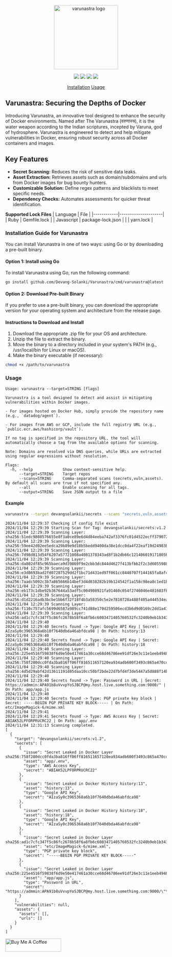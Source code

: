 <p align="center">
    <img src="https://devanghacks.in/varunastra/croped_logo.png" alt="varunastra logo" width="200">
  <br>
</p>
<p align="center">
<a href="https://www.gnu.org/licenses/gpl-3.0.en.html/"><img src="https://img.shields.io/badge/license-GPL_3.0-_red.svg"></a>
<a href="https://goreportcard.com/badge/github.com/Devang-Solanki/Varunastra"><img src="https://goreportcard.com/badge/github.com/Devang-Solanki/Varunastra"></a>
<a href="https://go.dev/blog/go1.22.5"><img src="https://img.shields.io/github/go-mod/go-version/Devang-Solanki/Varunastra"></a>
<a href="https://twitter.com/devangsolankii"><img src="https://img.shields.io/twitter/follow/devangsolankii.svg?logo=twitter"></a>
</p>
<p align="center">
  <a href="#installation-guide-for-varunastra">Installation</a>
  <a href="#usage">Usage</a>
</p>


## Varunastra: Securing the Depths of Docker

Introducing Varunastra, an innovative tool designed to enhance the security of Docker environments. Named after The Varunastra (वरुणास्त्र), it is the water weapon according to the Indian scriptures, incepted by Varuna, god of hydrosphere. Varunastra is engineered to detect and help mitigate vulnerabilities in Docker, ensuring robust security across all Docker containers and images.

## Key Features

- **Secret Scanning:** Reduces the risk of sensitive data leaks.
- **Asset Extraction:** Retrieves assets such as domain/subdomains and urls from Docker images for bug bounty hunters.
- **Customizable Solution:** Define regex patterns and blacklists to meet specific needs.
- **Dependency Checks:** Automates assessments for quicker threat identification.

**Supported Lock Files**
| Language   | File                |
|------------|---------------------|
| Ruby       | Gemfile.lock        |
| Javascript | package-lock.json   |
|            | yarn.lock           |


### Installation Guide for Varunastra

You can install Varunastra in one of two ways: using Go or by downloading a pre-built binary.

#### Option 1: Install using Go

To install Varunastra using Go, run the following command:

```bash
go install github.com/Devang-Solanki/Varunastra/cmd/varunastra@latest
```

#### Option 2: Download Pre-built Binary
If you prefer to use a pre-built binary, you can download the appropriate version for your operating system and architecture from the release page.

#### Instructions to Download and Install

1. Download the appropriate .zip file for your OS and architecture.
2. Unzip the file to extract the binary.
3. Move the binary to a directory included in your system's PATH (e.g., /usr/local/bin for Linux or macOS).
4. Make the binary executable (if necessary):

```bash
chmod +x /path/to/varunastra
```

### Usage

```
Usage: varunastra --target=STRING [flags]

Varunastra is a tool designed to detect and assist in mitigating vulnerabilities within Docker images.

- For images hosted on Docker Hub, simply provide the repository name (e.g., `datadog/agent`).

- For images from AWS or GCP, include the full registry URL (e.g., `public.ecr.aws/hashicorp/vault`).

If no tag is specified in the repository URL, the tool will automatically choose a tag from the available options for scanning.

Note: Domains are resolved via DNS queries, while URLs are extracted using regular expressions without resolution.

Flags:
  -h, --help             Show context-sensitive help.
      --target=STRING    Target repos
      --scans=STRING     Comma-separated scans (secrets,vuln,assets). By default all scans are true if not specified any.
      --all              Enable scanning for all tags.
      --output=STRING    Save JSON output to a file
```


#### Example 

```bash
varunastra --target devangsolankii/secrets --scans "secrets,vuln,assets"
```

```
2024/11/04 12:29:37 Checking if config file exist
2024/11/04 12:29:39 Starting Scan for Tag: devangsolankii/secrets:v1.2
2024/11/04 12:29:39 Scanning Layer: sha256:51edc9808576655e8f3a0ce89e6d4d84eeba742af3376fc01d4522ecff379072
2024/11/04 12:29:39 Scanning Layer: sha256:59ee42d02ee5edca29b89e9d18b5bedd9400da38e1dcc0da4f22eaf19d24983b
2024/11/04 12:29:39 Scanning Layer: sha256:7d98d813d54f6207a57721008a4081378343ad8f1b2db66c121406019171805b
2024/11/04 12:29:39 Scanning Layer: sha256:da802df85c965baeca9d39869f9e2cbb3dc844d4627f413bfbb2f2c3d6055988
2024/11/04 12:29:39 Scanning Layer: sha256:e3d8693bad2fd07287529dd2f1bc71d431ed97f061cc8440707f144165fa8afc
2024/11/04 12:29:39 Scanning Layer: sha256:7aadc5092c3b7a865666b14bef3d4d038282b19b124542f1a158c98ea8c1ed1b
2024/11/04 12:29:39 Scanning Layer: sha256:eb173c1dbe92b367644a53adf5c004908921fa91460c054f2746046e481603fb
2024/11/04 12:29:39 Scanning Layer: sha256:d1d2216adb3bcbe1bb6f32f18f4b3a58350c5e2e7810728a488f405a444534ea
2024/11/04 12:29:39 Scanning Layer: sha256:f110c757afc5699d6587a989cc741d88e170d259506ecd3b6d9d0169c2dd1a47
2024/11/04 12:29:39 Scanning Layer: sha256:ad1c7cfc347f5c86fc2678b58f6a8fb6c6003471405760532fc3240b9eb1b343
2024/11/04 12:29:40
2024/11/04 12:29:40 Secrets found -> Type: Google API Key | Secret: AIzaSy0c3965368a6b10f7640dbda46abfdca98 | On Path: history:13
2024/11/04 12:29:40
2024/11/04 12:29:40 Secrets found -> Type: Google API Key | Secret: AIzaSy0c3965368a6b10f7640dbda46abfdca98 | On Path: history:18
2024/11/04 12:29:40 Scanning Layer: sha256:225e4516f59838f6d9e50e417461a30cce68d46786ee91df26e3c11e1eeb4948
2024/11/04 12:29:40 Scanning Layer: sha256:758f280dcc0fda3ba816ff06ff816511657120ea934adb600f3493c865a470cd
2024/11/04 12:29:40 Scanning Layer: sha256:4d5d29abf42d13611191d85daa10cc50bf2bde22d7bfd4f3de5447a5d888f14b
2024/11/04 12:29:40
2024/11/04 12:29:40 Secrets found -> Type: Password in URL | Secret: https://admmin:APA91b8uVvvpYoSJBCP@my.host.live.something.com:9000/" | On Path: app/app.js
2024/11/04 12:29:40
2024/11/04 12:29:40 Secrets found -> Type: PGP private key block | Secret: -----BEGIN PGP PRIVATE KEY BLOCK----- | On Path: etc/ImageMagick-6/mime.xml
2024/11/04 12:29:41
2024/11/04 12:29:41 Secrets found -> Type: AWS Access Key | Secret: ABIAK52LPFORPRUCRC22 | On Path: app/.env
2024/11/04 12:31:13 Scanning completed.
[
  {
    "target": "devangsolankii/secrets:v1.2",
    "secrets": [
      {
        "issue": "Secret Leaked in Docker Layer sha256:758f280dcc0fda3ba816ff06ff816511657120ea934adb600f3493c865a470cd",
        "asset": "app/.env",
        "type": "AWS Access Key",
        "secret": "ABIAK52LPFORPRUCRC22"
      },
      {
        "issue": "Secret Leaked in Docker History history:13",
        "asset": "history:13",
        "type": "Google API Key",
        "secret": "AIzaSy0c3965368a6b10f7640dbda46abfdca98"
      },
      {
        "issue": "Secret Leaked in Docker History history:18",
        "asset": "history:18",
        "type": "Google API Key",
        "secret": "AIzaSy0c3965368a6b10f7640dbda46abfdca98"
      },
      {
        "issue": "Secret Leaked in Docker Layer sha256:ad1c7cfc347f5c86fc2678b58f6a8fb6c6003471405760532fc3240b9eb1b343",
        "asset": "etc/ImageMagick-6/mime.xml",
        "type": "PGP private key block",
        "secret": "-----BEGIN PGP PRIVATE KEY BLOCK-----"
      },
      {
        "issue": "Secret Leaked in Docker Layer sha256:225e4516f59838f6d9e50e417461a30cce68d46786ee91df26e3c11e1eeb4948",
        "asset": "app/app.js",
        "type": "Password in URL",
        "secret": "https://admmin:APA91b8uVvvpYoSJBCP@my.host.live.something.com:9000/\"\n"
      }
    ],
    "vulnerabilities": null,
    "assets": {
      "assets": [],
      "urls": []
    }
  }
]
```

<a href="https://www.buymeacoffee.com/devangsolankii" target="_blank"><img src="https://cdn.buymeacoffee.com/buttons/default-orange.png" alt="Buy Me A Coffee" height="41" width="174" /></a>
